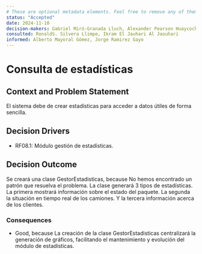 ```yaml
---
# These are optional metadata elements. Feel free to remove any of them.
status: "Accepted"
date: 2024-11-10
decision-makers: Gabriel Miró-Granada Lluch, Alexander Pearson Huaycochea
consulted: RonaldS. Silvera Llimpe, Ikram El Jauhari Al Jaouhari
informed: Alberto Mayoral Gómez, Jorge Ramirez Gayo
---
```


# Consulta de estadísticas

## Context and Problem Statement

El sistema debe de crear estadísticas para acceder a datos útiles de forma sencilla.

<!-- This is an optional element. Feel free to remove. -->
## Decision Drivers

* RF08.1: Módulo gestión de estadísticas.

## Decision Outcome

Se creará una clase GestorEstadisticas, because No hemos encontrado un patrón que resuelva el problema. La clase generará 3 tipos de estadísticas. La primera mostrará información sobre el estado del paquete. La segunda la situación en tiempo real de los camiones. Y la tercera información acerca de los clientes.

### Consequences

* Good, because La creación de la clase GestorEstadisticas centralizará la generación de gráficos, facilitando el mantenimiento y evolución del módulo de estadísticas.